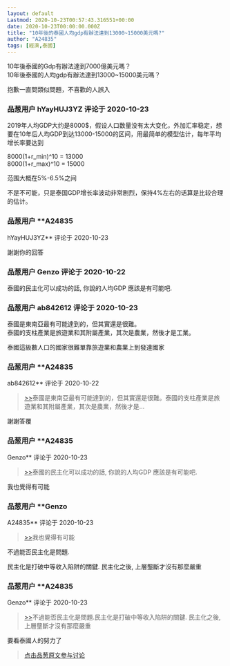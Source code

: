 ```yaml
---
layout: default
Lastmod: 2020-10-23T00:57:43.316551+00:00
date: 2020-10-23T00:00:00.000Z
title: "10年後的泰國人均gdp有辦法達到13000~15000美元嗎?"
author: "A24835"
tags: [經濟,泰國]
---
```


10年後泰國的Gdp有辦法達到7000億美元嗎？  
10年後泰國的人均gdp有辦法達到13000~15000美元嗎？  
  
  
抱歉一直問類似問題，不喜歡的人誤入

            
### 品葱用户 **hYayHUJ3YZ** 评论于 2020-10-23
        
2019年人均GDP大约是8000$，假设人口数量没有太大变化，外加汇率稳定，想要在10年后人均GDP到达13000-15000的区间，用最简单的模型估计，每年平均增长率要达到  
  
8000(1+r\_min)^10 = 13000  
8000(1+r\_max)^10 = 15000  
  
范围大概在5%-6.5%之间  
  
不是不可能，只是泰国GDP增长率波动非常剧烈，保持4%左右的话算是比较合理的估计。
        


            
### 品葱用户 **A24835 
hYayHUJ3YZ** 评论于 2020-10-23
        
謝謝你的回答
        


            
### 品葱用户 **Genzo** 评论于 2020-10-22
        
泰國的民主化可以成功的話, 你說的人均GDP 應該是有可能吧.
        


            
### 品葱用户 **ab842612** 评论于 2020-10-23
        
泰國是東南亞最有可能達到的，但其實還是很難。  
泰國的支柱產業是旅遊業和其附屬產業，其次是農業，然後才是工業。  
  
泰國這級數人口的國家很難單靠旅遊業和農業上到發達國家
        


            
### 品葱用户 **A24835 
ab842612** 评论于 2020-10-22
        
> [\>>]( "/article/item_id-522869#")泰國是東南亞最有可能達到的，但其實還是很難。泰國的支柱產業是旅遊業和其附屬產業，其次是農業，然後才是...

  
謝謝答覆
        


            
### 品葱用户 **A24835 
Genzo** 评论于 2020-10-23
        
> [\>>]( "/article/item_id-522865#")泰國的民主化可以成功的話, 你說的人均GDP 應該是有可能吧.

  
我也覺得有可能
        


            
### 品葱用户 **Genzo 
A24835** 评论于 2020-10-23
        
> [\>>]( "/article/item_id-522880#")我也覺得有可能

  
  
不過能否民主化是問題.  
  
民主化是打破中等收入陷阱的關鍵. 民主化之後, 上層壟斷才沒有那麼嚴重
        


            
### 品葱用户 **A24835 
Genzo** 评论于 2020-10-23
        
> [\>>]( "/article/item_id-522882#")不過能否民主化是問題.民主化是打破中等收入陷阱的關鍵. 民主化之後, 上層壟斷才沒有那麼嚴重

  
  
要看泰國人的努力了
        






> [点击品葱原文参与讨论](https://pincong.rocks/article/25401)

